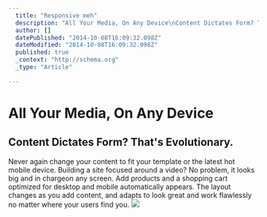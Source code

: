 ```yaml
---
  title: "Responsive meh"
  description: "All Your Media, On Any Device\nContent Dictates Form? That&#39;s Evolutionary.\nNever again change your content to fit your template or the latest hot mobile devi"
  author: []
  datePublished: "2014-10-08T16:09:32.098Z"
  dateModified: "2014-10-08T16:09:32.098Z"
  published: true
  _context: "http://schema.org"
  _type: "Article"

---
```

# All Your Media, On Any Device

## Content Dictates Form? That's Evolutionary.

Never again change your content to fit your template or the latest hot mobile device. Building a site focused around a video? No problem, it looks big and in chargeon any screen. Add products and a shopping cart optimized for desktop and mobile automatically appears. The layout changes as you add content, and adapts to look great and work flawlessly no matter where your users find you.
![](https://s3-us-west-2.amazonaws.com/cdn.thegrid.io/posts/Page-Setp.gif)